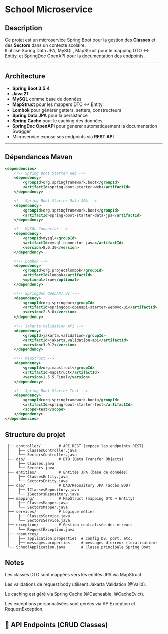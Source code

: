 # School Microservice

## Description
Ce projet est un microservice Spring Boot pour la gestion des **Classes** et des **Sectors** dans un contexte scolaire.  
Il utilise Spring Data JPA, MySQL, MapStruct pour le mapping DTO <-> Entity, et SpringDoc OpenAPI pour la documentation des endpoints.

---

## Architecture

- **Spring Boot 3.5.4**
- **Java 21**
- **MySQL** comme base de données
- **MapStruct** pour les mappers DTO <-> Entity
- **Lombok** pour générer getters, setters, constructeurs
- **Spring Data JPA** pour la persistance
- **Spring Cache** pour le caching des données
- **SpringDoc OpenAPI** pour générer automatiquement la documentation Swagger
- Microservice expose ses endpoints via **REST API**

---

## Dépendances Maven

```xml
<dependencies>
    <!-- Spring Boot Starter Web -->
    <dependency>
        <groupId>org.springframework.boot</groupId>
        <artifactId>spring-boot-starter-web</artifactId>
    </dependency>

    <!-- Spring Boot Starter Data JPA -->
    <dependency>
        <groupId>org.springframework.boot</groupId>
        <artifactId>spring-boot-starter-data-jpa</artifactId>
    </dependency>

    <!-- MySQL Connector -->
    <dependency>
        <groupId>mysql</groupId>
        <artifactId>mysql-connector-java</artifactId>
        <version>8.0.30</version>
    </dependency>

    <!-- Lombok -->
    <dependency>
        <groupId>org.projectlombok</groupId>
        <artifactId>lombok</artifactId>
        <optional>true</optional>
    </dependency>

    <!-- SpringDoc OpenAPI UI -->
    <dependency>
        <groupId>org.springdoc</groupId>
        <artifactId>springdoc-openapi-starter-webmvc-ui</artifactId>
        <version>2.3.0</version>
    </dependency>

    <!-- Jakarta Validation API -->
    <dependency>
        <groupId>jakarta.validation</groupId>
        <artifactId>jakarta.validation-api</artifactId>
        <version>3.0.2</version>
    </dependency>

    <!-- MapStruct -->
    <dependency>
        <groupId>org.mapstruct</groupId>
        <artifactId>mapstruct</artifactId>
        <version>1.5.5.Final</version>
    </dependency>

    <!-- Spring Boot Starter Test -->
    <dependency>
        <groupId>org.springframework.boot</groupId>
        <artifactId>spring-boot-starter-test</artifactId>
        <scope>test</scope>
    </dependency>
</dependencies>
```

## Structure du projet
```school/
 ├── controller/        # API REST (expose les endpoints REST)
 │    ├── ClassesController.java
 │    └── SectorsController.java
 ├── dto/               # DTO (Data Transfer Objects)
 │    ├── Classes.java
 │    └── Sectors.java
 ├── entities/          # Entités JPA (base de données)
 │    ├── ClassesEntity.java
 │    └── SectorsEntity.java
 ├── dao/               # DAO/Repository JPA (accès BDD)
 │    ├── IClassesRepository.java
 │    └── ISectorsRepository.java
 ├── mapping/           # MapStruct (mapping DTO ↔ Entity)
 │    ├── ClassesMapper.java
 │    └── SectorsMapper.java
 ├── services/          # Logique métier
 │    ├── ClassesService.java
 │    └── SectorsService.java
 ├── exception/         # Gestion centralisée des erreurs
 │    └── RequestException.java
 ├── resources/
 │    ├── application.properties  # config DB, port, etc.
 │    ├── messages.properties     # messages d'erreur (localisation)
 └── SchoolApplication.java       # Classe principale Spring Boot

```
## Notes

Les classes DTO sont mappées vers les entités JPA via MapStruct.

Les validations de request body utilisent Jakarta Validation (@Valid).

Le caching est géré via Spring Cache (@Cacheable, @CacheEvict).

Les exceptions personnalisées sont gérées via APIException et RequestException.

## 📡 API Endpoints (CRUD Classes)



